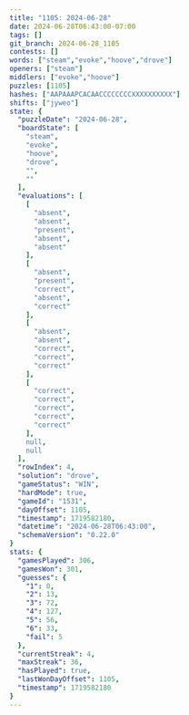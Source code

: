 ```yaml
---
title: "1105: 2024-06-28"
date: 2024-06-28T06:43:00-07:00
tags: []
git_branch: 2024-06-28_1105
contests: []
words: ["steam","evoke","hoove","drove"]
openers: ["steam"]
middlers: ["evoke","hoove"]
puzzles: [1105]
hashes: ["AAPAAAPCACAACCCCCCCCXXXXXXXXXX"]
shifts: ["jyweo"]
state: {
  "puzzleDate": "2024-06-28",
  "boardState": [
    "steam",
    "evoke",
    "hoove",
    "drove",
    "",
    ""
  ],
  "evaluations": [
    [
      "absent",
      "absent",
      "present",
      "absent",
      "absent"
    ],
    [
      "absent",
      "present",
      "correct",
      "absent",
      "correct"
    ],
    [
      "absent",
      "absent",
      "correct",
      "correct",
      "correct"
    ],
    [
      "correct",
      "correct",
      "correct",
      "correct",
      "correct"
    ],
    null,
    null
  ],
  "rowIndex": 4,
  "solution": "drove",
  "gameStatus": "WIN",
  "hardMode": true,
  "gameId": "1531",
  "dayOffset": 1105,
  "timestamp": 1719582180,
  "datetime": "2024-06-28T06:43:00",
  "schemaVersion": "0.22.0"
}
stats: {
  "gamesPlayed": 306,
  "gamesWon": 301,
  "guesses": {
    "1": 0,
    "2": 13,
    "3": 72,
    "4": 127,
    "5": 56,
    "6": 33,
    "fail": 5
  },
  "currentStreak": 4,
  "maxStreak": 36,
  "hasPlayed": true,
  "lastWonDayOffset": 1105,
  "timestamp": 1719582180
}
---
```

<!-- more -->
